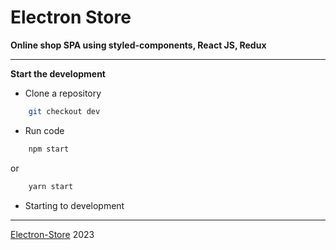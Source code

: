 # Electron Store

**Online shop SPA using styled-components, React JS, Redux**

---

**Start the development**

- Clone a repository

```bash
    git checkout dev
```

- Run code

```bash
    npm start
```

or

```bash
    yarn start
```

- Starting to development

---

[Electron-Store](https://v-babayan.github.io/Electron/) 2023
